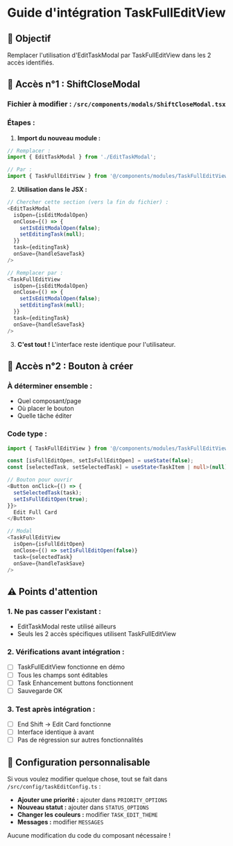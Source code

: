 # Guide d'intégration TaskFullEditView

## 🎯 Objectif
Remplacer l'utilisation d'EditTaskModal par TaskFullEditView dans les 2 accès identifiés.

## 📍 Accès n°1 : ShiftCloseModal

### Fichier à modifier : `/src/components/modals/ShiftCloseModal.tsx`

### Étapes :

1. **Import du nouveau module :**
```typescript
// Remplacer :
import { EditTaskModal } from './EditTaskModal';

// Par :
import { TaskFullEditView } from '@/components/modules/TaskFullEditView';
```

2. **Utilisation dans le JSX :**
```typescript
// Chercher cette section (vers la fin du fichier) :
<EditTaskModal
  isOpen={isEditModalOpen}
  onClose={() => {
    setIsEditModalOpen(false);
    setEditingTask(null);
  }}
  task={editingTask}
  onSave={handleSaveTask}
/>

// Remplacer par :
<TaskFullEditView
  isOpen={isEditModalOpen}
  onClose={() => {
    setIsEditModalOpen(false);
    setEditingTask(null);
  }}
  task={editingTask}
  onSave={handleSaveTask}
/>
```

3. **C'est tout !** L'interface reste identique pour l'utilisateur.

## 📍 Accès n°2 : Bouton à créer

### À déterminer ensemble :
- Quel composant/page
- Où placer le bouton
- Quelle tâche éditer

### Code type :
```typescript
import { TaskFullEditView } from '@/components/modules/TaskFullEditView';

const [isFullEditOpen, setIsFullEditOpen] = useState(false);
const [selectedTask, setSelectedTask] = useState<TaskItem | null>(null);

// Bouton pour ouvrir
<Button onClick={() => {
  setSelectedTask(task);
  setIsFullEditOpen(true);
}}>
  Edit Full Card
</Button>

// Modal
<TaskFullEditView
  isOpen={isFullEditOpen}
  onClose={() => setIsFullEditOpen(false)}
  task={selectedTask}
  onSave={handleTaskSave}
/>
```

## ⚠️ Points d'attention

### 1. **Ne pas casser l'existant :**
- EditTaskModal reste utilisé ailleurs
- Seuls les 2 accès spécifiques utilisent TaskFullEditView

### 2. **Vérifications avant intégration :**
- [ ] TaskFullEditView fonctionne en démo
- [ ] Tous les champs sont éditables
- [ ] Task Enhancement buttons fonctionnent
- [ ] Sauvegarde OK

### 3. **Test après intégration :**
- [ ] End Shift → Edit Card fonctionne
- [ ] Interface identique à avant
- [ ] Pas de régression sur autres fonctionnalités

## 🔧 Configuration personnalisable

Si vous voulez modifier quelque chose, tout se fait dans `/src/config/taskEditConfig.ts` :

- **Ajouter une priorité :** ajouter dans `PRIORITY_OPTIONS`
- **Nouveau statut :** ajouter dans `STATUS_OPTIONS`  
- **Changer les couleurs :** modifier `TASK_EDIT_THEME`
- **Messages :** modifier `MESSAGES`

Aucune modification du code du composant nécessaire !